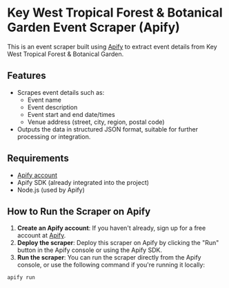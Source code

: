 # Key West Tropical Forest & Botanical Garden Event Scraper (Apify)

This is an event scraper built using [Apify](https://www.apify.com/) to extract event details from Key West Tropical Forest & Botanical Garden.

## Features

-   Scrapes event details such as:
    -   Event name
    -   Event description
    -   Event start and end date/times
    -   Venue address (street, city, region, postal code)
-   Outputs the data in structured JSON format, suitable for further processing or integration.

## Requirements

-   [Apify account](https://www.apify.com/)
-   Apify SDK (already integrated into the project)
-   Node.js (used by Apify)

## How to Run the Scraper on Apify

1. **Create an Apify account**: If you haven't already, sign up for a free account at [Apify](https://www.apify.com/).
2. **Deploy the scraper**: Deploy this scraper on Apify by clicking the "Run" button in the Apify console or using the Apify SDK.
3. **Run the scraper**: You can run the scraper directly from the Apify console, or use the following command if you're running it locally:

```bash
apify run
```
